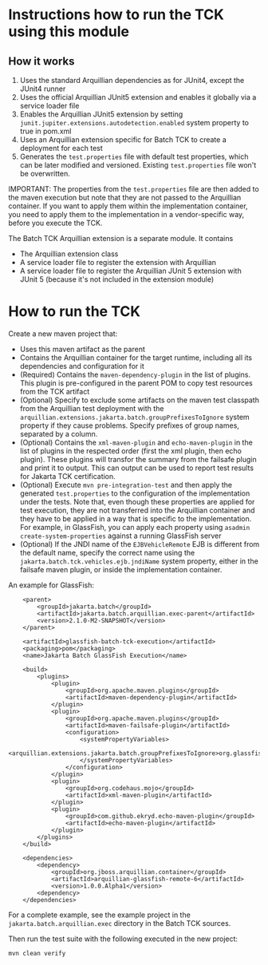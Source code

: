 <!--- 
Copyright (c) 2021 Contributors to the Eclipse Foundation

See the NOTICE file distributed with this work for additional information regarding copyright 
ownership. Licensed under the Apache License, Version 2.0 (the "License"); 
you may not use this file except in compliance with the License. You may 
obtain a copy of the License at http://www.apache.org/licenses/LICENSE-2.0 
Unless required by applicable law or agreed to in writing, software distributed 
under the License is distributed on an "AS IS" BASIS, WITHOUT WARRANTIES 
OR CONDITIONS OF ANY KIND, either express or implied. See the License for 
the specific language governing permissions and limitations under the License. 
SPDX-License-Identifier: Apache-2.0
--->
# Instructions how to run the TCK using this module

## How it works

1. Uses the standard Arquillian dependencies as for JUnit4, except the JUnit4 runner
2. Uses the official Arquillian JUnit5 extension and enables it globally via a service loader file
3. Enables the Arquillian JUnit5 extension by setting `junit.jupiter.extensions.autodetection.enabled` system property to true in pom.xml
4. Uses an Arquillian extension specific for Batch TCK to create a deployment for each test 
5. Generates the `test.properties` file with default test properties, which can be later modified and versioned. Existing `test.properties` file won't be overwritten.

IMPORTANT: The properties from the `test.properties` file are then added to the maven execution but note that they are not passed to the Arquillian container. 
If you want to apply them within the implementation container, you need to apply them to the implementation in a vendor-specific way, before you execute the TCK.

The Batch TCK Arquillian extension is a separate module. It contains 

* The Arquillian extension class
* A service loader file to register the extension with Arquillian
* A service loader file to register the Arquillian JUnit 5 extension with JUnit 5 (because it's not included in the extension module)

# How to run the TCK

Create a new maven project that:

* Uses this maven artifact as the parent
* Contains the Arquillian container for the target runtime, including all its dependencies and configuration for it
* (Required) Contains the `maven-dependency-plugin` in the list of plugins. This plugin 
is pre-configured in the parent POM to copy test resources from the TCK artifact
* (Optional) Specify to exclude some artifacts on the maven test classpath from the Arquillian test 
deployment with the `arquillian.extensions.jakarta.batch.groupPrefixesToIgnore` system property if they cause problems. 
Specify prefixes of group names, separated by a column.
* (Optional) Contains the `xml-maven-plugin` and `echo-maven-plugin` in the list of plugins in the respected order 
(first the xml plugin, then echo plugin). These plugins will transfor the summary from the failsafe plugin and print it to output. 
This can output can be used to report test results for Jakarta TCK certification.
* (Optional) Execute `mvn pre-integration-test` and then apply the generated `test.properties` to the configuration of 
the implementation under the tests. Note that, even though these properties are applied for test execution, they are not transferred 
into the Arquillian container and they have to be applied in a way that is specific to the implementation. For example, in GlassFish, 
you can apply each property using `asadmin create-system-properties` against a running GlassFish server
* (Optional) If the JNDI name of the `EJBVehicleRemote` EJB is different from the default name, specify the correct name using 
the `jakarta.batch.tck.vehicles.ejb.jndiName` system property, either in the failsafe maven plugin, or inside the implementation container.

An example for GlassFish:

```
    <parent>
        <groupId>jakarta.batch</groupId>
        <artifactId>jakarta.batch.arquillian.exec-parent</artifactId>
        <version>2.1.0-M2-SNAPSHOT</version>
    </parent>

    <artifactId>glassfish-batch-tck-execution</artifactId>
    <packaging>pom</packaging>
    <name>Jakarta Batch GlassFish Execution</name>

    <build>
        <plugins>
            <plugin>
                <groupId>org.apache.maven.plugins</groupId>
                <artifactId>maven-dependency-plugin</artifactId>
            </plugin>
            <plugin>
                <groupId>org.apache.maven.plugins</groupId>
                <artifactId>maven-failsafe-plugin</artifactId>
                <configuration>
                    <systemPropertyVariables>
                        <arquillian.extensions.jakarta.batch.groupPrefixesToIgnore>org.glassfish</arquillian.extensions.jakarta.batch.groupPrefixesToIgnore>
                    </systemPropertyVariables>
                </configuration>
            </plugin>
            <plugin>
                <groupId>org.codehaus.mojo</groupId>
                <artifactId>xml-maven-plugin</artifactId>
            </plugin>
            <plugin>
                <groupId>com.github.ekryd.echo-maven-plugin</groupId>
                <artifactId>echo-maven-plugin</artifactId>
            </plugin>
        </plugins>
    </build>

    <dependencies>
        <dependency>
            <groupId>org.jboss.arquillian.container</groupId>
            <artifactId>arquillian-glassfish-remote-6</artifactId>
            <version>1.0.0.Alpha1</version>
        <dependency>
    </dependencies>
```

For a complete example, see the example project in the `jakarta.batch.arquillian.exec` directory in the Batch TCK sources.

Then run the test suite with the following executed in the new project:

```
mvn clean verify
```

